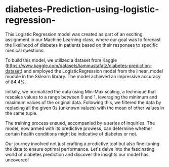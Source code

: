 # diabetes-Prediction-using-logistic-regression-
This Logistic Regression model was created as part of an exciting assignment in our Machine Learning class, where our goal was to forecast the likelihood of diabetes in patients based on their responses to specific medical questions.

To build this model, we utilized a dataset from Kaggle (https://www.kaggle.com/datasets/iammustafatz/diabetes-prediction-dataset) and employed the LogisticRegression model from the linear_model module in the Sklearn library. The model achieved an impressive accuracy of 84.4%.

Initially, we normalized the data using Min-Max scaling, a technique that rescales values to a range between 0 and 1, leveraging the minimum and maximum values of the original data. Following this, we filtered the data by replacing all the given 0s (unknown values) with the mean of other values in the same tuple.

The training process ensued, accompanied by a series of inquiries. The model, now armed with its predictive prowess, can determine whether certain health conditions might be indicative of diabetes or not.

Our journey involved not just crafting a predictive tool but also fine-tuning the data to ensure optimal performance. Let's delve into the fascinating world of diabetes prediction and discover the insights our model has uncovered!





